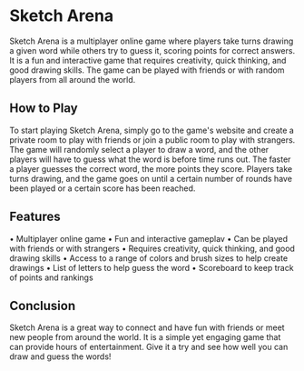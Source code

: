 # Sketch Arena

Sketch Arena is a multiplayer online game where players take turns drawing a given word while others try to guess it, scoring points for correct answers. It is a fun and interactive game that requires creativity, quick thinking, and good drawing skills. The game can be played with friends or with random players from all around the world.

## How to Play

To start playing Sketch Arena, simply go to the game's website and create a private room to play with friends or join a public room to play with strangers. The game will randomly select a player to draw a word, and the other players will have to guess what the word is before time runs out. The faster a player guesses the correct word, the more points they score. Players take turns drawing, and the game goes on until a certain number of rounds have been played or a certain score has been reached.

## Features
• Multiplayer online game
• Fun and interactive gameplav
• Can be played with friends or with strangers
• Requires creativity, quick thinking, and good drawing skills
• Access to a range of colors and brush sizes to help create drawings
• List of letters to help guess the word
• Scoreboard to keep track of points and rankings

## Conclusion
Sketch Arena is a great way to connect and have fun with friends or meet new people from around the world. It is a simple yet engaging game that can provide hours of entertainment. Give it a try and see how well you can draw and guess the words!